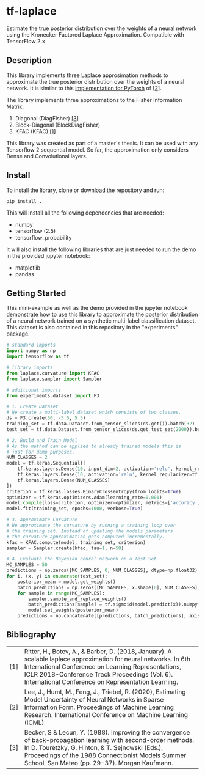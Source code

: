 # tf-laplace
Estimate the true posterior distribution over the weights of a 
neural network using the Kronecker Factored Laplace Approximation. 
Compatible with TensorFlow 2.x

## Description
This library implements three Laplace approsimation methods to 
approximate the true posterior distribution over the weights of 
a neural network. It is similar to this 
[implementation for PyTorch](https://github.com/DLR-RM/curvature) of [[2]](#ref2).

The library implements three approximations to the Fisher 
Information Matrix:

1. Diagonal (DiagFisher) [[3]](#ref3)
2. Block-Diagonal (BlockDiagFisher)
3. KFAC (KFAC) [[1]](#ref1)

This library was created as part of a master's thesis. It can be 
used with any Tensorflow 2 sequential model. So far, the approximation only 
considers Dense and Convolutional layers.

## Install

To install the library, clone or download the repository and run:
```
pip install .
```
This will install all the following dependencies that are needed:
* numpy
* tensorflow (2.5)
* tensorflow_probability

It will also install the following libraries that are just needed to run
the demo in the provided jupyter notebook:
* matplotlib
* pandas

## Getting Started
This mini-example as well as the demo provided in the jupyter notebook 
demonstrate how to use this library to approximate the posterior 
distribution of a neural network trained on a synthetic multi-label
classification dataset. This dataset is also contained in this repository
in the "experiments" package.

```python
# standard imports
import numpy as np
import tensorflow as tf

# library imports
from laplace.curvature import KFAC
from laplace.sampler import Sampler

# additional imports
from experiments.dataset import F3

# 1. Create Dataset
# We create a multi-label dataset which consists of two classes.
ds = F3.create(50, -5.5, 5.5)
training_set = tf.data.Dataset.from_tensor_slices(ds.get()).batch(32)
test_set = tf.data.Dataset.from_tensor_slices(ds.get_test_set(2000)).batch(256)

# 2. Build and Train Model
# As the method can be applied to already trained models this is 
# just for demo purposes.
NUM_CLASSES = 2
model = tf.keras.Sequential([
    tf.keras.layers.Dense(10, input_dim=2, activation='relu', kernel_regularizer=tf.keras.regularizers.L2(0.001)),
    tf.keras.layers.Dense(10, activation='relu', kernel_regularizer=tf.keras.regularizers.L2(0.001)),
    tf.keras.layers.Dense(NUM_CLASSES)
])
criterion = tf.keras.losses.BinaryCrossentropy(from_logits=True)
optimizer = tf.keras.optimizers.Adam(learning_rate=0.001)
model.compile(loss=criterion, optimizer=optimizer, metrics=['accuracy'])
model.fit(training_set, epochs=1000, verbose=True)

# 3. Approximate Curvature
# We approximate the curvature by running a training loop over 
# the training set. Instead of updating the models parameters 
# the curvature approximation gets computed incrementally.
kfac = KFAC.compute(model, training_set, criterion)
sampler = Sampler.create(kfac, tau=1, n=50)

# 4. Evaluate the Bayesian neural network on a Test Set
MC_SAMPLES = 50
predictions = np.zeros([MC_SAMPLES, 0, NUM_CLASSES], dtype=np.float32)
for i, (x, y) in enumerate(test_set):
    posterior_mean = model.get_weights()
    batch_predictions = np.zeros([MC_SAMPLES, x.shape[0], NUM_CLASSES], dtype=np.float32)
    for sample in range(MC_SAMPLES):
        sampler.sample_and_replace_weights()
        batch_predictions[sample] = tf.sigmoid(model.predict(x)).numpy()
        model.set_weights(posterior_mean)
    predictions = np.concatenate([predictions, batch_predictions], axis=1)
```


## Bibliography

|   |   |
|---|---|
|[1]<a name="ref1"></a>|Ritter, H., Botev, A., & Barber, D. (2018, January). A scalable laplace approximation for neural networks. In 6th International Conference on Learning Representations, ICLR 2018-Conference Track Proceedings (Vol. 6). International Conference on Representation Learning.|
|[2]<a name="ref2"></a>|Lee, J., Humt, M., Feng, J., Triebel, R. (2020), Estimating Model Uncertainty of Neural Networks in Sparse Information Form. Proceedings of Machine Learning Research. International Conference on Machine Learning (ICML) |
|[3]<a name="ref3"></a>|Becker, S & Lecun, Y. (1988). Improving the convergence of back-propagation learning with second-order methods. In D. Touretzky, G. Hinton, & T. Sejnowski (Eds.), Proceedings of the 1988 Connectionist Models Summer School, San Mateo (pp. 29-37). Morgan Kaufmann.|
